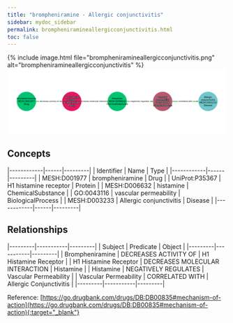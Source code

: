 ```yaml
---
title: "brompheniramine - Allergic conjunctivitis"
sidebar: mydoc_sidebar
permalink: brompheniramineallergicconjunctivitis.html
toc: false 
---
```


{% include image.html file="brompheniramineallergicconjunctivitis.png" alt="brompheniramineallergicconjunctivitis" %}![Path Visualization](/images/brompheniramineallergicconjunctivitis.png)

## Concepts

|------------|------|---------|
| Identifier | Name | Type    |
|------------|------|---------|
| MESH:D001977 | brompheniramine | Drug |
| UniProt:P35367 | H1 histamine receptor | Protein |
| MESH:D006632 | histamine | ChemicalSubstance |
| GO:0043116 | vascular permeability | BiologicalProcess |
| MESH:D003233 | Allergic conjunctivitis | Disease |
|------------|------|---------|

## Relationships

|---------|-----------|---------|
| Subject | Predicate | Object  |
|---------|-----------|---------|
| Brompheniramine | DECREASES ACTIVITY OF | H1 Histamine Receptor |
| H1 Histamine Receptor | DECREASES MOLECULAR INTERACTION | Histamine |
| Histamine | NEGATIVELY REGULATES | Vascular Permeability |
| Vascular Permeability | CORRELATED WITH | Allergic Conjunctivitis |
|---------|-----------|---------|

Reference: [https://go.drugbank.com/drugs/DB:DB00835#mechanism-of-action](https://go.drugbank.com/drugs/DB:DB00835#mechanism-of-action){:target="_blank"}
